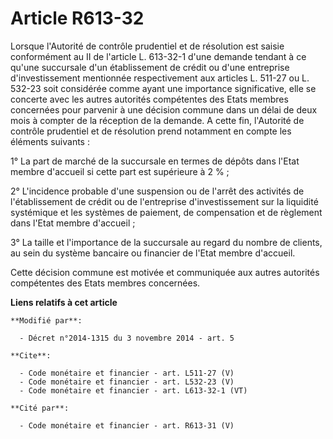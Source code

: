 # Article R613-32

Lorsque l'Autorité de contrôle prudentiel et de résolution est saisie conformément au II de l'article L. 613-32-1 d'une
demande tendant à ce qu'une succursale d'un établissement de crédit ou d'une entreprise d'investissement mentionnée
respectivement aux articles L. 511-27 ou L. 532-23 soit considérée comme ayant une importance significative, elle se concerte
avec les autres autorités compétentes des Etats membres concernées pour parvenir à une décision commune dans un délai de deux
mois à compter de la réception de la demande. A cette fin, l'Autorité de contrôle prudentiel et de résolution prend notamment
en compte les éléments suivants : 

1° La part de marché de la succursale en termes de dépôts dans l'Etat membre d'accueil si cette part est supérieure à 2 % ; 

2° L'incidence probable d'une suspension ou de l'arrêt des activités de l'établissement de crédit ou de l'entreprise
d'investissement sur la liquidité systémique et les systèmes de paiement, de compensation et de règlement dans l'Etat membre
d'accueil ; 

3° La taille et l'importance de la succursale au regard du nombre de clients, au sein du système bancaire ou financier de
l'Etat membre d'accueil. 

Cette décision commune est motivée et communiquée aux autres autorités compétentes des Etats membres concernées.

**Liens relatifs à cet article**

	**Modifié par**:

	  - Décret n°2014-1315 du 3 novembre 2014 - art. 5

	**Cite**:

	  - Code monétaire et financier - art. L511-27 (V)
	  - Code monétaire et financier - art. L532-23 (V)
	  - Code monétaire et financier - art. L613-32-1 (VT)

	**Cité par**:

	  - Code monétaire et financier - art. R613-31 (V)
